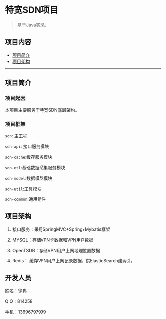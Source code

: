 # 特宽SDN项目

> 基于Java实现。

## 项目内容

- [项目简介](项目简介)
- [项目架构](项目架构)

----

## 项目简介

### 项目起因

本项目主要服务于特宽SDN底层架构。

### 项目框架

`sdn`: 主工程

`sdn-api`: 接口服务模块

`sdn-cache`:缓存服务模块

`sdn-etl`:基础数据采集服务模块

`sdn-model`:数据模型模块

`sdn-util`:工具模块

`sdn-common`:通用组件

## 项目架构

1. 接口服务：采用SpringMVC+Spring+Mybatis框架

2. MYSQL：存储VPN卡数据和VPN用户数据

3. OpenTSDB：存储VPN用户上网地理位置数据

4. Redis： 缓存VPN用户上网记录数据，供ElasticSearch建索引。

## 开发人员

姓名：徐冉

Q  Q：814258

手机：13696797999